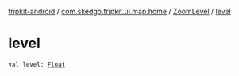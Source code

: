 [tripkit-android](../../index.md) / [com.skedgo.tripkit.ui.map.home](../index.md) / [ZoomLevel](index.md) / [level](./level.md)

# level

`val level: `[`Float`](https://kotlinlang.org/api/latest/jvm/stdlib/kotlin/-float/index.html)